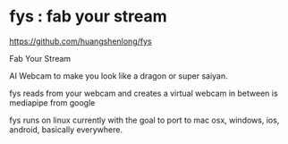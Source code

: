 # fys : fab your stream 
https://github.com/huangshenlong/fys

Fab Your Stream

AI Webcam to make you look like
a dragon or super saiyan.

fys reads from your webcam 
and creates a virtual webcam
in between is mediapipe
from google

fys runs on linux currently 
with the goal to port to 
mac osx, windows, ios,
android, basically 
everywhere.


